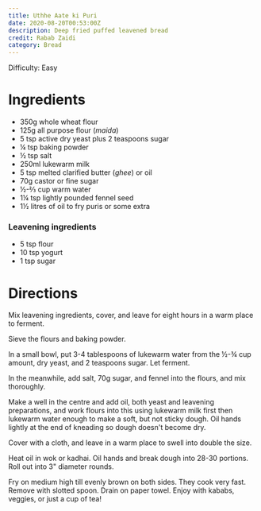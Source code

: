 ```yaml
---
title: Uthhe Aate ki Puri
date: 2020-08-20T00:53:00Z
description: Deep fried puffed leavened bread
credit: Rabab Zaidi
category: Bread
---
```


Difficulty: Easy  

# Ingredients
* 350g whole wheat flour
* 125g all purpose flour (_maida_)
* 5 tsp active dry yeast plus 2 teaspoons sugar
* ¼ tsp baking powder
* ½ tsp salt
* 250ml lukewarm milk
* 5 tsp melted clarified butter (_ghee_) or oil
* 70g castor or fine sugar
* ½-⅔ cup warm water
* 1¼ tsp lightly pounded fennel seed
* 1½ litres of oil to fry puris or some extra

### Leavening ingredients
* 5 tsp flour 
* 10 tsp yogurt
* 1 tsp sugar

# Directions
Mix leavening ingredients, cover, and leave for eight hours in a warm place to ferment.

Sieve the flours and baking powder. 

In a small bowl, put 3-4 tablespoons of lukewarm water from the ½-¾ cup amount, dry yeast, and 2 teaspoons sugar. Let ferment. 

In the meanwhile, add salt, 70g sugar, and fennel into the flours, and mix thoroughly. 

Make a well in the centre and add oil, both yeast and leavening preparations, and work flours into this using lukewarm milk first then lukewarm water enough to make a soft, but not sticky dough. Oil hands lightly at the end of kneading so dough doesn't become dry.

Cover with a cloth, and leave in a warm place to swell into double the size. 

Heat oil in wok or kadhai. Oil hands and break dough into  28-30 portions. Roll out into 3" diameter rounds.

Fry on medium high till evenly brown on both sides. They cook very fast. Remove with slotted spoon. Drain on paper towel. Enjoy with kababs, veggies, or just a cup of tea!
